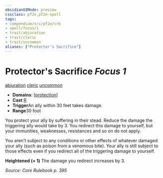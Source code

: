 ```yaml
---
obsidianUIMode: preview
cssclass: pf2e,pf2e-spell
tags:
- compendium/src/pf2e/crb
- spell/focus/1
- trait/abjuration
- trait/cleric
- trait/uncommon
aliases: ["Protector's Sacrifice"]
---
```

# Protector's Sacrifice *Focus 1*   
[abjuration](/rules/traits/abjuration.md)  [cleric](/rules/traits/cleric.md)  [uncommon](/rules/traits/uncommon.md)  

- **Domains**: [[protection](/compendium/setting/domains.md#Protection)]
- **Cast** [R](/rules/core-rulebook/chapter-9-playing-the-game.md#Actions "Reaction") 
- **Trigger**An ally within 30 feet takes damage.
- **Range**30 foot

You protect your ally by suffering in their stead. Reduce the damage the triggering ally would take by 3. You redirect this damage to yourself, but your immunities, weaknesses, resistances and so on do not apply.

You aren't subject to any conditions or other effects of whatever damaged your ally (such as poison from a venomous bite). Your ally is still subject to those effects even if you redirect all of the triggering damage to yourself.

**Heightened (+ 1)** The damage you redirect increases by 3.

*Source: Core Rulebook p. 395*